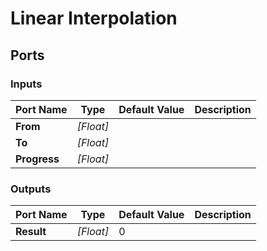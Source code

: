 # Linear Interpolation

## Ports

### Inputs

Port Name|Type|Default Value|Description
---|---|---|---
**From**|_[Float]_||
**To**|_[Float]_||
**Progress**|_[Float]_||
### Outputs

Port Name|Type|Default Value|Description
---|---|---|---
**Result**|_[Float]_|0|
